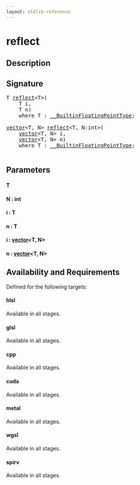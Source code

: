```yaml
---
layout: stdlib-reference
---
```


# reflect

## Description





## Signature 

<pre>
T <a href="/stdlib-reference/global-decls/reflect">reflect</a>&lt;T&gt;(
    T <span class='code_param'>i</span>,
    T <span class='code_param'>n</span>)
    <span class='code_keyword'>where</span> T : <a href="/stdlib-reference/interfaces/BuiltinFloatingPointType/index" class="code_type">__BuiltinFloatingPointType</a>;

<a href="/stdlib-reference/types/vector/index" class="code_type">vector</a>&lt;T, N&gt; <a href="/stdlib-reference/global-decls/reflect">reflect</a>&lt;T, N:<span class="code_keyword">int</span>&gt;(
    <a href="/stdlib-reference/types/vector/index" class="code_type">vector</a>&lt;T, N&gt; <span class='code_param'>i</span>,
    <a href="/stdlib-reference/types/vector/index" class="code_type">vector</a>&lt;T, N&gt; <span class='code_param'>n</span>)
    <span class='code_keyword'>where</span> T : <a href="/stdlib-reference/interfaces/BuiltinFloatingPointType/index" class="code_type">__BuiltinFloatingPointType</a>;

</pre>

## Parameters

#### T
#### N  : int
#### i  : T
#### n  : T
#### i  : [vector](/stdlib-reference/types/vector/index)\<T, N\>
#### n  : [vector](/stdlib-reference/types/vector/index)\<T, N\>

## Availability and Requirements

Defined for the following targets:

#### hlsl
Available in all stages.

#### glsl
Available in all stages.

#### cpp
Available in all stages.

#### cuda
Available in all stages.

#### metal
Available in all stages.

#### wgsl
Available in all stages.

#### spirv
Available in all stages.



